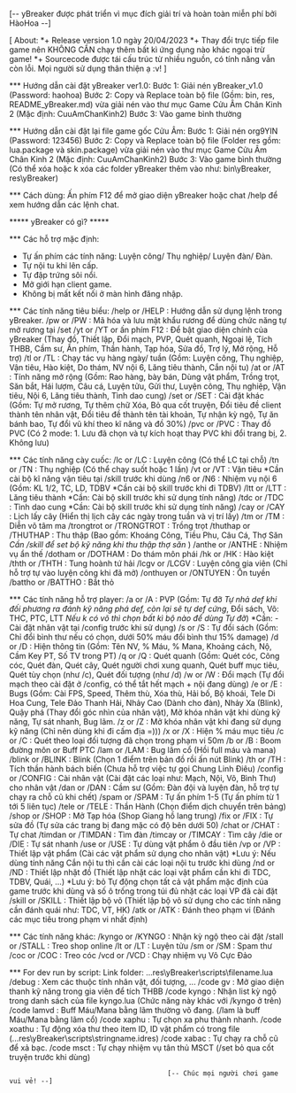 [-- yBreaker được phát triển vì mục đích giải trí và hoàn toàn miễn phí bởi HàoHoa --]

[ About: 
*+ Release version 1.0 ngày 20/04/2023
*+ Thay đổi trực tiếp file game nên KHÔNG CẦN chạy thêm bất kì ứng dụng nào khác ngoại trừ game!
*+ Sourcecode được tái cấu trúc từ nhiều nguồn, có tính năng vẫn còn lỗi. Mọi người sử dụng thân thiện ạ :v!
]

*** Hướng dẫn cài đặt yBreaker ver1.0:
Bước 1: Giải nén yBreaker_v1.0 (Password: haohoa)
Bước 2: Copy và Replace toàn bộ file (Gồm: bin, res, README_yBreaker.md) vừa giải nén vào thư mục Game Cửu Âm Chân Kinh 2 (Mặc định: CuuAmChanKinh2)
Bước 3: Vào game bình thường

*** Hướng dẫn cài đặt lại file game gốc Cửu Âm:
Bước 1: Giải nén org9YIN (Password: 123456)
Bước 2: Copy và Replace toàn bộ file (Folder res gồm: lua.package và skin.package) vừa giải nén vào thư mục Game Cửu Âm Chân Kinh 2 (Mặc định: CuuAmChanKinh2)
Bước 3: Vào game bình thường (Có thể xóa hoặc k xóa các folder yBreaker thêm vào như: bin\\yBreaker, res\\yBreaker)

*** Cách dùng:
Ấn phím F12 để mở giao diện yBreaker hoặc chat /help để xem hướng dẫn các lệnh chat.

***** yBreaker có gì? *****

*** Các hỗ trợ mặc định:
+ Tự ấn phím các tính năng: Luyện công/ Thụ nghiệp/ Luyện đàn/ Đàn.
+ Tự nội tu khi lên cấp.
+ Tự đập trứng sôi nổi.
+ Mở giới hạn client game.
+ Không bị mất kết nối ở màn hình đăng nhập.

*** Các tính năng tiêu biểu:
/help or /HELP 				: Hướng dẫn sử dụng lệnh trong yBreaker.
/pw or /PW					: Mã hóa và lưu mật khẩu rương để dùng chức năng tự mở rương tại /set
/yt or /YT or ấn phím F12	: Để bật giao diện chính của yBreaker (Thay đồ, Thiết lập, Đổi mạch, PVP, Quét quanh, Ngoại lệ, Tích THBB, Cầm sư, Ấn phím, Thần hành, Tạp hóa, Sửa đồ, Trợ lý, Mở rộng, Hỗ trợ)
/tl or /TL					: Chạy tác vụ hàng ngày/ tuần (Gồm: Luyện công, Thụ nghiệp, Vận tiêu, Hào kiệt, Do thám, NV nội 6, Lăng tiêu thành, Cắn nội tu)
/at or /AT					: Tính năng mở rộng (Gồm: Rao hàng, bày bán, Dùng vật phẩm, Trồng trọt, Săn bắt, Hái lượm, Câu cá, Luyện tửu, Gửi thư, Luyện công, Thụ nghiệp, Vận tiêu, Nội 6, Lăng tiêu thành, Tình dao cung)
/set or /SET				: Cài đặt khác (Gồm: Tự mở rương, Tự thêm chữ Xóa, Bỏ qua cốt truyện, Đổi tiêu đề client thành tên nhân vật, Đổi tiêu đề thành tên tài khoản, Tự nhận kỳ ngộ, Tự ăn bánh bao, Tự đổi vũ khí theo kĩ năng và đồ 30%)
/pvc or /PVC				: Thay đồ PVC (Có 2 mode: 1. Lưu đã chọn và tự kích hoạt thay PVC khi đổi trang bị, 2. Không lưu)
 
*** Các tính năng cày cuốc:
/lc 		or /LC			: Luyện công (Có thể LC tại chỗ)
/tn 		or /TN			: Thụ nghiệp (Có thể chạy suốt hoặc 1 lần)
/vt 		or /VT			: Vận tiêu *Cần cài bộ kĩ năng vận tiêu tại /skill trước khi dùng
/n6 		or /N6			: Nhiệm vụ nội 6 (Gồm: KL 1/2, TC, LD, TDBV *Cần cài bộ skill trước khi đi TDBV)
/ltt 		or /LTT			: Lăng tiêu thành *Cần: Cài bộ skill trước khi sử dụng tính năng)
/tdc 		or /TDC			: Tình dao cung *Cần: Cài bộ skill trước khi sử dụng tính năng)
/cay 		or /CAY			: Lịch lấy cây (Hiển thị lịch cây các ngày trong tuần và vị trí lấy)
/tm 		or /TM			: Diễn võ tâm ma
/trongtrot  or /TRONGTROT	: Trồng trọt
/thuthap	or /THUTHAP 	: Thu thập (Bao gồm: Khoáng Công, Tiều Phu, Câu Cá, Thợ Săn *Cần /skill để set bộ kỹ năng khi thu thập thợ săn* )
/anthe		or /ANTHE		: Nhiệm vụ ẩn thế
/dotham		or /DOTHAM		: Do thám môn phái
/hk			or /HK			: Hào kiệt
/thth		or /THTH		: Tung hoành tứ hải
/lcgv		or /LCGV		: Luyện công gia viên (Chỉ hỗ trợ tự vào luyện công khi đã mở)
/onthuyen	or /ONTUYEN		: Ôn tuyền
/battho		or /BATTHO		: Bắt thỏ

*** Các tính năng hỗ trợ player:
/a 		or /A		: PVP (Gồm: Tự đỡ *Tự nhả def khi đối phương ra đánh kỹ năng phá def, còn lại sẽ tự def cứng*, Đổi sách, Võ: THC, PTC, LTT *Nếu k có võ thì chọn bất kì bộ nào để dùng Tự đỡ*) *Cần: - Cài đặt nhân vật tại /config trước khi sử dụng)
/s 		or /S		: Tự đổi sách (Gồm: Chỉ đổi bình thư nếu có chọn, dưới 50% máu đổi bình thư 15% damage)
/d 		or /D		: Hiện thông tin (Gồm: Tên NV, % Máu, % Mana, Khoảng cách, Nộ, Cầm Key PT, Số TV trong PT)
/q 		or /Q		: Quét quanh (Gồm: Quét cóc, Cõng cóc, Quét đàn, Quét cây, Quét người chơi xung quanh, Quét buff mục tiêu, Quét tùy chọn (như /c), Quét đối tượng (như /d) 
/w 		or /W		: Đổi mạch (Tự đổi mạch theo cài đặt ở /config, có thể tắt hết mạch + nội đang dùng)
/e 		or /E		: Bugs (Gồm: Cài FPS, Speed, Thêm thù, Xóa thù, Hải bố, Bộ khoái, Tele Di Hoa Cung, Tele Đảo Thanh Hải, Nhảy Cao (Dành cho đàn), Nhảy Xa (Blink), Quậy phá (Thay đổi góc nhìn của nhân vật), Mở khóa nhân vật khi dùng kỹ năng, Tự sát nhanh, Bug lãm.
/z 		or /Z		: Mở khóa nhân vật khi đang sử dụng kỹ năng (Chỉ nên dùng khi đi cấm địa =)))
/x 		or /X 		: Hiện % máu mục tiêu
/c 		or /C 		: Quét theo loại đối tượng đã chọn trong phạm vi 50m
/b 		or /B		: Boom đường môn or Buff PTC
/lam 	or /LAM		: Bug lãm cổ (Hồi full máu và mana)
/blink 	or /BLINK	: Blink (Chọn 1 điểm trên bản đồ rồi ấn nút Blink)
/th 	or /TH		: Tích thần hành bách biến (Chưa hỗ trợ việc tự gọi Chung Linh Điêu)
/config or /CONFIG	: Cài nhân vật (Cài đặt các loại như: Mạch, Nội, Võ, Bình Thư) cho nhân vật
/dan 	or /DAN		: Cầm sư (Gồm: Đàn đội và luyện đàn, hỗ trợ tự chạy ra chỗ cũ khi chết)
/spam 	or /SPAM	: Tự ấn phím 1-5 (Tự ấn phím từ 1 tới 5 liên tục)
/tele 	or /TELE	: Thần Hành (Chọn điểm dịch chuyển trên bảng)
/shop 	or /SHOP	: Mở Tạp hóa (Shop Giang hồ lang trung)
/fix 	or /FIX		: Tự sửa đồ (Tự sửa các trang bị đang mặc có độ bên dưới 50)
/chat 	or /CHAT	: Tự chat 
/timdan or /TIMDAN	: Tìm đàn 
/timcay or /TIMCAY	: Tìm cây 
/die 	or /DIE		: Tự sát nhanh 
/use 	or /USE		: Tự dùng vật phẩm ô đầu tiên
/vp 	or /VP		: Thiết lập vật phẩm (Cài các vật phẩm sử dụng cho nhân vật) *Lưu ý: Nếu dùng tính năng Cắn nội tu thì cần cài các loại nội tu trước khi dùng
/nd 	or /ND		: Thiết lập nhặt đồ (Thiết lập nhặt các loại vật phẩm cần khi đi TDC, TDBV, Quái, ...) *Lưu ý: bỏ Tự động chọn tất cả vật phẩm mặc định của game trước khi dùng và số ô trống trong túi đủ nhặt các loại VP đã cài đặt
/skill 	or /SKILL	: Thiết lập bộ võ (Thiết lập bộ võ sử dụng cho các tính năng cần đánh quái như: TDC, VT, HK)
/atk 	or /ATK		: Đánh theo phạm vi (Đánh các mục tiêu trong phạm vi nhất định)

*** Các tính năng khác:
/kyngo	or /KYNGO	: Nhận kỳ ngộ theo cài đặt
/stall 	or /STALL	: Treo shop online
/lt		or /LT 		: Luyện tửu
/sm 	or /SM 		: Spam thư
/coc	or /COC		: Treo cóc
/vcd	or /VCD		: Chạy nhiệm vụ Vô Cực Đảo

*** For dev run by script: Link folder: ...res\\yBreaker\\scripts\\filename.lua
/debug 			: Xem các thuộc tính nhân vật, đối tượng, ...
/code gv 		: Mở giao diện thanh kỹ năng trong gia viên để tích THBB
/code kyngo		: Nhận list kỳ ngộ trong danh sách của file kyngo.lua (Chức năng này khác với /kyngo ở trên)
/code lamvd		: Buff Máu/Mana bằng lãm thường võ đang. (/lam là buff Máu/Mana bằng lãm cổ)
/code xaphu		: Tự chọn xa phu thành nhanh.
/code xoathu 	: Tự động xóa thư theo item ID, ID vật phẩm có trong file (...res\yBreaker\scripts\stringname.idres)
/code xabac 	: Tự chạy ra chỗ cũ để xả bạc.
/code msct		: Tự chạy nhiệm vụ tân thủ MSCT (/set bỏ qua cốt truyện trước khi dùng)

											[-- Chúc mọi người chơi game vui vẻ! --]


